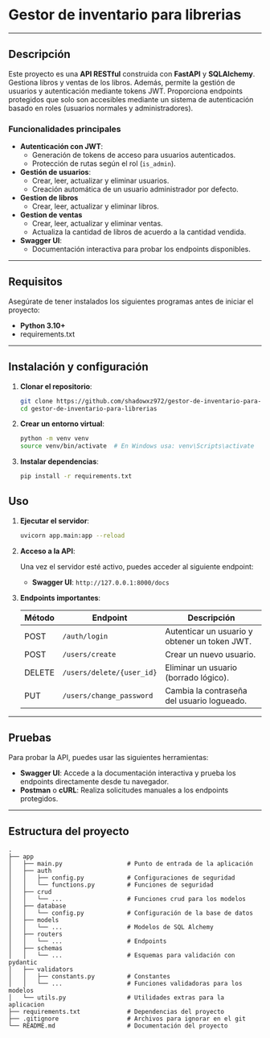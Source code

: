 

# Gestor de inventario para librerias

---
## Descripción

Este proyecto es una **API RESTful** construida con **FastAPI** y **SQLAlchemy**. Gestiona libros y ventas de los libros. Además, permite la gestión de usuarios y autenticación mediante tokens JWT. Proporciona endpoints protegidos que solo son accesibles mediante un sistema de autenticación basado en roles (usuarios normales y administradores).

### Funcionalidades principales

- **Autenticación con JWT**:
  - Generación de tokens de acceso para usuarios autenticados.
  - Protección de rutas según el rol (`is_admin`).
- **Gestión de usuarios**:
  - Crear, leer, actualizar y eliminar usuarios.
  - Creación automática de un usuario administrador por defecto.
- **Gestion de libros**
  - Crear, leer, actualizar y eliminar libros.
- **Gestion de ventas**
  - Crear, leer, actualizar y eliminar ventas.
  - Actualiza la cantidad de libros de acuerdo a la cantidad vendida.
- **Swagger UI**:
  - Documentación interactiva para probar los endpoints disponibles.

---

## Requisitos

Asegúrate de tener instalados los siguientes programas antes de iniciar el proyecto:

- **Python 3.10+**
- requirements.txt

---

## Instalación y configuración

1. **Clonar el repositorio**:

   ```bash
   git clone https://github.com/shadowxz972/gestor-de-inventario-para-librerias.git
   cd gestor-de-inventario-para-librerias
   ```

2. **Crear un entorno virtual**:

   ```bash
   python -m venv venv
   source venv/bin/activate  # En Windows usa: venv\Scripts\activate
   ```

3. **Instalar dependencias**:

   ```bash
   pip install -r requirements.txt
   ```


## Uso

1. **Ejecutar el servidor**:

   ```bash
   uvicorn app.main:app --reload
   ```

2. **Acceso a la API**:

   Una vez el servidor esté activo, puedes acceder al siguiente endpoint:

   - **Swagger UI**: `http://127.0.0.1:8000/docs`

3. **Endpoints importantes**:

   | Método | Endpoint                  | Descripción                                   |
   |--------|---------------------------|-----------------------------------------------|
   | POST   | `/auth/login`             | Autenticar un usuario y obtener un token JWT. |
   | POST   | `/users/create`           | Crear un nuevo usuario.                       |
   | DELETE | `/users/delete/{user_id}` | Eliminar un usuario (borrado lógico).         |
   | PUT    | `/users/change_password`  | Cambia la contraseña del usuario logueado.    |

---

## Pruebas

Para probar la API, puedes usar las siguientes herramientas:

- **Swagger UI**: Accede a la documentación interactiva y prueba los endpoints directamente desde tu navegador.
- **Postman** o **cURL**: Realiza solicitudes manuales a los endpoints protegidos.

---


## Estructura del proyecto

```
.
├── app
│   ├── main.py                  # Punto de entrada de la aplicación
│   ├── auth
│   │   ├── config.py            # Configuraciones de seguridad
│   │   └── functions.py         # Funciones de seguridad
│   ├── crud
│   │   └── ...                  # Funciones crud para los modelos
│   ├── database
│   │   └── config.py            # Configuración de la base de datos
│   ├── models
│   │   └── ...                  # Modelos de SQL Alchemy
│   ├── routers
│   │   └── ...                  # Endpoints
│   ├── schemas
│   │   └── ...                  # Esquemas para validación con pydantic
│   ├── validators
│   │   ├── constants.py         # Constantes
│   │   └── ...                  # Funciones validadoras para los modelos
│   └── utils.py                 # Utilidades extras para la aplicacion
├── requirements.txt             # Dependencias del proyecto
├── .gitignore                   # Archivos para ignorar en el git
└── README.md                    # Documentación del proyecto
```
